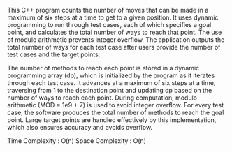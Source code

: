 This C++ program counts the number of moves that can be made in a maximum of six steps at a time to get to a given position. It uses dynamic programming to run through test cases, each of which specifies a goal point, and calculates the total number of ways to reach that point. The use of modulo arithmetic prevents integer overflow. The application outputs the total number of ways for each test case after users provide the number of test cases and the target points.

The number of methods to reach each point is stored in a dynamic programming array (dp), which is initialized by the program as it iterates through each test case. It advances at a maximum of six steps at a time, traversing from 1 to the destination point and updating dp based on the number of ways to reach each point. During computation, modulo arithmetic (MOD = 1e9 + 7) is used to avoid integer overflow. For every test case, the software produces the total number of methods to reach the goal point. Large target points are handled effectively by this implementation, which also ensures accuracy and avoids overflow.

Time Complexity : O(n) Space Complexity : O(n)